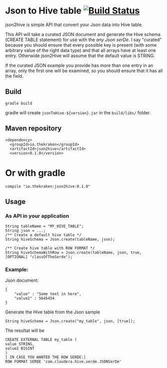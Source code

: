 Json to Hive table [![Build Status](https://secure.travis-ci.org/thekrakken/json2hive.png?branch=master)](https://travis-ci.org/thekrakken/json2hive)
==================


json2hive is simple API that convert your Json data into Hive table.

This API will take a curated JSON document and generate the Hive schema (CREATE TABLE statement) for use with the _any Json serDe_. I say "curated" because you should ensure that every possible key is present (with some arbitrary value of the right data type) and that all arrays have at least one entry. Otherwide json2Hive will assume that the default value is STRING.

If the curated JSON example you provide has more than one entry in an array, only the first one will be examined, so you should ensure that it has all the field.

## Build

    gradle build
    
gradle will create `jsonToHive-${version}.jar` in the `build/libs/` folder.

## Maven repository

    <dependency>
      <groupId>io.thekraken</groupId>
      <artifactId>json2hive</artifactId>
      <version>0.1.0</version>
   </dependency>

Or with gradle
=======
   	
	compile "io.thekraken:json2hive:0.1.0"

## Usage

### As API in your application

    String tableName = "MY_HIVE_TABLE";
    String json = ...;
    /** Create a default hive table */
    String hiveSchema = Json.create(tableName, json);
    
    /** Create hive table with ROW FORMAT */
    String hiveSchemaWithRow = Json.create(tableName, json, true, [OPTIONAL] "classOfTheSerde");


### Example:

Json document:

    {
        "value" : "Some text in here",
        "value2" : 5645454
    }
    
Generate the Hive table from the Json sample

    String hiveSchema = Json.create("my_table", json, [true]);
    
The resultat will be

    CREATE EXTERNAL TABLE my_table (
    value STRING,
    value2 BIGINT
    )
    [ IN CASE YOU WANTED THE ROW SERDE:]
    ROW FORMAT SERDE 'com.cloudera.hive.serde.JSONSerDe'
